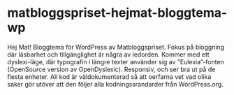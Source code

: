 matbloggspriset-hejmat-bloggtema-wp
===================================

Hej Mat! Bloggtema för WordPress av Matbloggspriset. Fokus på bloggning där läsbarhet och tillgänglighet är några av ledorden. Kommer med ett dyslexi-läge, där typografin i längre texter använder sig av ”Eulexia”-fonten (OpenSource version av OpenDyslexic). Responsiv, och ser bra ut på de flesta enheter. All kod är väldokumenterad så att oerfarna vet vad olika saker gör utöver att den följer alla kodningssrandarder från WordPress.org.
